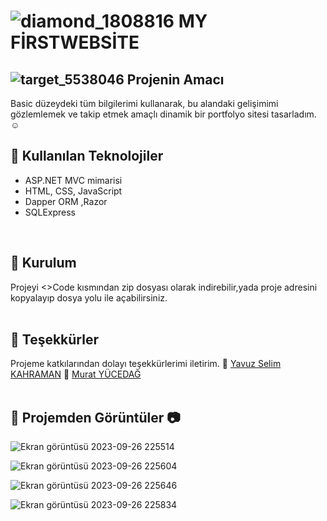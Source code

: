  
#     ![diamond_1808816](https://github.com/user-attachments/assets/ab2b7c73-a2ef-417d-ac5a-98841f4d8cbf) MY FİRSTWEBSİTE
##  ![target_5538046](https://github.com/user-attachments/assets/b7c2fa10-f7f3-4e2b-93d6-f516289ec22d)   Projenin Amacı 
Basic düzeydeki tüm bilgilerimi kullanarak, bu alandaki gelişimimi gözlemlemek ve takip etmek amaçlı dinamik bir portfolyo sitesi tasarladım.:relaxed:

## :pushpin: Kullanılan Teknolojiler 

<ul>
  <li>ASP.NET MVC mimarisi </li>
  <li>HTML, CSS, JavaScript</li>
  <li>Dapper ORM ,Razor </li>
  <li>SQLExpress </li>
</ul> </br>

## :pushpin: Kurulum
Projeyi <>Code kısmından zip dosyası olarak indirebilir,yada proje adresini kopyalayıp dosya yolu ile açabilirsiniz.</br></br>

## :pushpin: Teşekkürler
Projeme katkılarından dolayı teşekkürlerimi iletirim.
  :stop_sign:  [Yavuz Selim KAHRAMAN](https://www.linkedin.com/in/yvzkahraman/?originalSubdomain=tr)   :stop_sign:  [Murat YÜCEDAĞ](https://www.linkedin.com/in/murat-y%C3%BCceda%C4%9F-186933149/)  </br></br>




## :pushpin: Projemden Görüntüler :camera:


![Ekran görüntüsü 2023-09-26 225514](https://github.com/HURREMSULTAND/MyFirstWebsite/assets/143317089/135fcefa-84f6-4a51-91f8-29df906c58cd) </br>

![Ekran görüntüsü 2023-09-26 225604](https://github.com/HURREMSULTAND/MyFirstWebsite/assets/143317089/fa9d08bd-7216-49e9-b968-a6506d864332)  </br>

![Ekran görüntüsü 2023-09-26 225646](https://github.com/HURREMSULTAND/MyFirstWebsite/assets/143317089/4faef49b-a996-41f4-b350-84bc1960dadb) </br>

![Ekran görüntüsü 2023-09-26 225834](https://github.com/HURREMSULTAND/MyFirstWebsite/assets/143317089/9073fc6c-d671-456b-b7f9-7c89a92901e5) </br>
